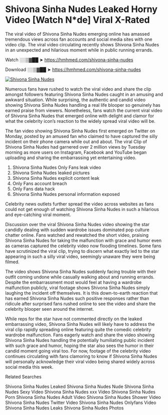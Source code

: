 ﻿# Shivona Sinha Nudes Leaked Horny Video [Watch N*de] Viral X-Rated

The viral video of ﻿Shivona Sinha Nudes emerging online has amassed tremendous views across fan accounts and social media sites with one video clip. The viral video circulating recently shows ﻿Shivona Sinha Nudes in an unexpected and hilarious moment while in public running errands. 

Watch ░░▒▓██ ➤ https://hmhmed.com/shivona-sinha-nudes

Download ░░▒▓██ ➤ https://hmhmed.com/shivona-sinha-nudes

[![Shivona Sinha Nudes](https://i.imgur.com/dJHk4Zq.gif)](https://hmhmed.com/shivona-sinha-nudes)

Numerous fans have rushed to watch the viral video and share the clip amongst followers featuring ﻿Shivona Sinha Nudes caught in an amusing and awkward situation. While surprising, the authentic and candid video showing ﻿Shivona Sinha Nudes handling a real life blooper so genuinely has earned praise from viewers. Nonetheless, fans watch the current viral video of ﻿Shivona Sinha Nudes that emerged online with delight and clamor for what the celebrity icon’s reaction to the widely spread viral video will be.

The fan video showing ﻿Shivona Sinha Nudes first emerged on Twitter on Monday, posted by an amused fan who claimed to have captured the silly incident on their phone camera while out and about. The viral Clip of ﻿Shivona Sinha Nudes had garnered over 2 million views by Tuesday morning as more users on Instagram, Facebook and YouTube began uploading and sharing the embarrassing yet entertaining video. 

1. ﻿Shivona Sinha Nudes Only Fans leak video
2. ﻿Shivona Sinha Nudes leaked pictures
3. ﻿Shivona Sinha Nudes explicit content leak
4. Only Fans account breach
5. Only Fans data hack
6. ﻿Shivona Sinha Nudes personal information exposed

Celebrity news outlets further spread the video across websites as fans could not get enough of watching ﻿Shivona Sinha Nudes in such a hilarious and eye-catching viral moment. 

Discussion over the viral ﻿Shivona Sinha Nudes video showing the star candidly dealing with sudden wardrobe issues dominated pop culture chatter online. Fans watched and rewatched the short video, praising ﻿Shivona Sinha Nudes for taking the malfunction with grace and humor even as cameras captured the celebrity video now flooding timelines. Some fans have scrutinized the viral clip, trying to discern what exactly led to the star appearing in such a silly viral video, seemingly unaware they were being filmed.

The video shows ﻿Shivona Sinha Nudes suddenly facing trouble with their outfit coming undone while casually walking about and running errands. Despite the embarrassment most would feel at having a wardrobe malfunction publicly, viral footage shows ﻿Shivona Sinha Nudes simply laughing the incident off themselves. It is this down-to-earth reaction that has earned ﻿Shivona Sinha Nudes such positive responses rather than ridicule after surprised fans rushed online to see the video and share the celebrity blooper seen around the internet.  

While reps for the star have not commented directly on the leaked embarrassing video, ﻿Shivona Sinha Nudes will likely have to address the viral clip rapidly spreading online featuring quite the comedic celebrity wardrobe malfunction. Fans eagerly watch and share the video showing ﻿Shivona Sinha Nudes handling the potentially humiliating public incident with such grace and humor, hoping the star also sees the humor in their candid moment going viral too. For now, footage of the celebrity video continues circulating with fans clamoring to know if ﻿Shivona Sinha Nudes will personally acknowledge their viral video being shared widely across social media this week.

Related Searches

﻿Shivona Sinha Nudes Leaked
﻿Shivona Sinha Nudes Nude
﻿Shivona Sinha Nudes Sexy Video
﻿Shivona Sinha Nudes xxx Video
﻿Shivona Sinha Nudes Porn
﻿Shivona Sinha Nudes Adult Video
﻿Shivona Sinha Nudes Shower Video
﻿Shivona Sinha Nudes Twitter Video
﻿Shivona Sinha Nudes Onlyfans Video
﻿Shivona Sinha Nudes Leaks
﻿Shivona Sinha Nudes Photos